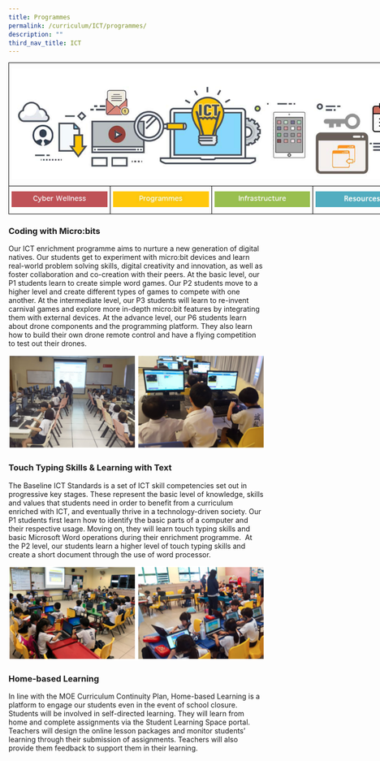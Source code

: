 ```yaml
---
title: Programmes
permalink: /curriculum/ICT/programmes/
description: ""
third_nav_title: ICT
---
```

<style type="text/css">
.tg  {border-collapse:collapse;border-spacing:0;margin:0px auto;}
.tg td{border-color:black;border-style:solid;border-width:1px;font-family:Arial, sans-serif;font-size:14px;
  overflow:hidden;padding:10px 5px;word-break:normal;}
.tg th{border-color:black;border-style:solid;border-width:1px;font-family:Arial, sans-serif;font-size:14px;
  font-weight:normal;overflow:hidden;padding:10px 5px;word-break:normal;}
.tg .tg-baqh{text-align:center;vertical-align:top}
.tg .tg-8d8j{text-align:center;vertical-align:bottom}
</style>
<table class="tg" style="undefined;table-layout: fixed; width: 800px">
<colgroup>
<col style="width: 200px">
<col style="width: 200px">
<col style="width: 200px">
<col style="width: 200px">
</colgroup>
<tbody>
  <tr>
    <td class="tg-8d8j" colspan="4"><img src="/images/ATS_ICT.jpeg" 
     style="width:100%"></td>
  </tr>
  <tr>
    <td class="tg-baqh"><a href = "/curriculum/ICT/cyber-wellness/" target = "_self"> 
          <img src="/images/CBW.jpeg" 
     style="width:100%"></a></td>
    <td class="tg-baqh"><a href = "/curriculum/ICT/programmes/" target = "_self"> 
          <img src="/images/Enrichment.jpeg" 
     style="width:100%"></a></td>
    <td class="tg-baqh"><a href = "/curriculum/ICT/infrastructure/" target = "_self"> 
          <img src="/images/Infrastructure.jpeg" 
     style="width:100%"></a></td>
    <td class="tg-baqh"><a href = "/curriculum/ICT/resources/" target = "_self"> 
          <img src="/images/FAQ.jpeg" 
     style="width:100%"></a></td>
  </tr>
</tbody>
</table>

### Coding with Micro:bits
Our ICT enrichment programme aims to nurture a new generation of digital natives. Our students get to experiment with micro:bit devices and learn real-world problem solving skills, digital creativity and innovation, as well as foster collaboration and co-creation with their peers. At the basic level, our P1 students learn to create simple word games. Our P2 students move to a higher level and create different types of games to compete with one another. At the intermediate level, our P3 students will learn to re-invent carnival games and explore more in-depth micro:bit features by integrating them with external devices. At the advance level, our P6 students learn about drone components and the programming platform. They also learn how to build their own drone remote control and have a flying competition to test out their drones.

![](/images/ictprog1.png)


### Touch Typing Skills & Learning with Text

The Baseline ICT Standards is a set of ICT skill competencies set out in progressive key stages. These represent the basic level of knowledge, skills and values that students need in order to benefit from a curriculum enriched with ICT, and eventually thrive in a technology-driven society. Our P1 students first learn how to identify the basic parts of a computer and their respective usage. Moving on, they will learn touch typing skills and basic Microsoft Word operations during their enrichment programme.  At the P2 level, our students learn a higher level of touch typing skills and create a short document through the use of word processor.


![](/images/ictprog2.png)



### Home-based Learning
In line with the MOE Curriculum Continuity Plan, Home-based Learning is a platform to engage our students even in the event of school closure. Students will be involved in self-directed learning. They will learn from home and complete assignments via the Student Learning Space portal. Teachers will design the online lesson packages and monitor students’ learning through their submission of assignments. Teachers will also provide them feedback to support them in their learning.
